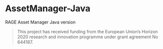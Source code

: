 # AssetManager-Java

RAGE Asset Manager Java version

> This project has received funding from the European Union’s Horizon 2020 research and innovation programme under grant agreement No 644187.